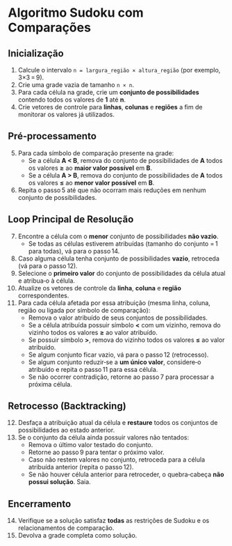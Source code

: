 # Algoritmo Sudoku com Comparações

## Inicialização
1. Calcule o intervalo `n = largura_região × altura_região` (por exemplo, 3×3 = 9).  
2. Crie uma grade vazia de tamanho `n × n`.  
3. Para cada célula na grade, crie um **conjunto de possibilidades** contendo todos os valores de **1** até **n**.  
4. Crie vetores de controle para **linhas**, **colunas** e **regiões** a fim de monitorar os valores já utilizados.  

## Pré‑processamento
5. Para cada símbolo de comparação presente na grade:  
   - Se a célula **A < B**, remova do conjunto de possibilidades de **A** todos os valores **≥** ao **maior valor possível** em **B**.  
   - Se a célula **A > B**, remova do conjunto de possibilidades de **A** todos os valores **≤** ao **menor valor possível** em **B**.  
6. Repita o passo 5 até que não ocorram mais reduções em nenhum conjunto de possibilidades.  

## Loop Principal de Resolução
7. Encontre a célula com o **menor** conjunto de possibilidades **não vazio**.  
   - Se todas as células estiverem atribuídas (tamanho do conjunto = 1 para todas), vá para o passo 14.  
8. Caso alguma célula tenha conjunto de possibilidades **vazio**, retroceda (vá para o passo 12).  
9. Selecione o **primeiro valor** do conjunto de possibilidades da célula atual e atribua‑o à célula.  
10. Atualize os vetores de controle da **linha**, **coluna** e **região** correspondentes.  
11. Para cada célula afetada por essa atribuição (mesma linha, coluna, região ou ligada por símbolo de comparação):  
    - Remova o valor atribuído de seus conjuntos de possibilidades.  
    - Se a célula atribuída possuir símbolo **\<** com um vizinho, remova do vizinho todos os valores **≥** ao valor atribuído.  
    - Se possuir símbolo **\>**, remova do vizinho todos os valores **≤** ao valor atribuído.  
    - Se algum conjunto ficar vazio, vá para o passo 12 (retrocesso).  
    - Se algum conjunto reduzir‑se a **um único valor**, considere‑o atribuído e repita o passo 11 para essa célula.  
    - Se não ocorrer contradição, retorne ao passo 7 para processar a próxima célula.  

## Retrocesso (Backtracking)
12. Desfaça a atribuição atual da célula e **restaure** todos os conjuntos de possibilidades ao estado anterior.  
13. Se o conjunto da célula ainda possuir valores não tentados:  
    - Remova o último valor testado do conjunto.  
    - Retorne ao passo 9 para tentar o próximo valor.  
    - Caso não restem valores no conjunto, retroceda para a célula atribuída anterior (repita o passo 12).  
    - Se não houver célula anterior para retroceder, o quebra‑cabeça **não possui solução**. Saia.  

## Encerramento
14. Verifique se a solução satisfaz **todas** as restrições de Sudoku e os relacionamentos de comparação.  
15. Devolva a grade completa como solução.  
